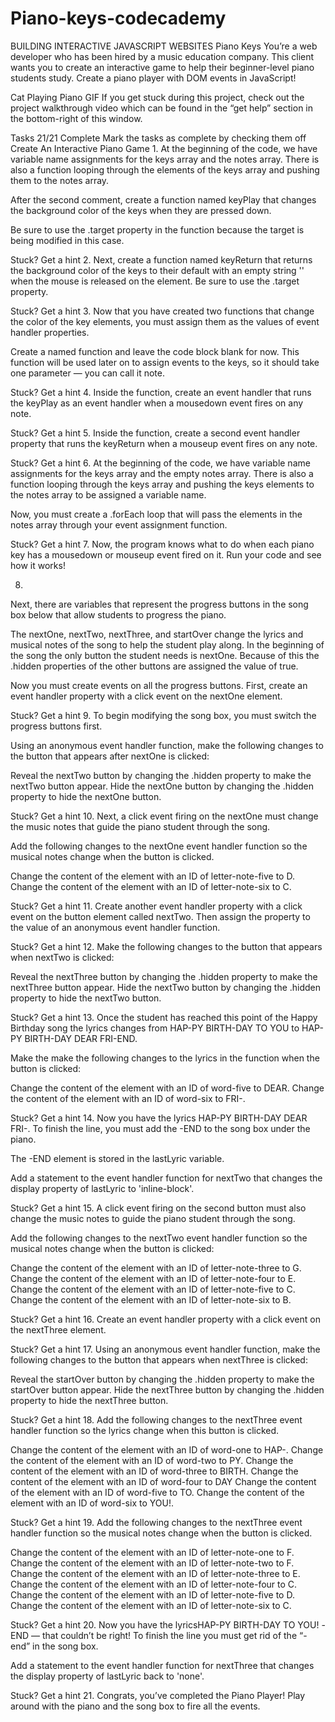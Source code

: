 # Piano-keys-codecademy
BUILDING INTERACTIVE JAVASCRIPT WEBSITES
Piano Keys
You’re a web developer who has been hired by a music education company. This client wants you to create an interactive game to help their beginner-level piano students study. Create a piano player with DOM events in JavaScript!

Cat Playing Piano GIF
If you get stuck during this project, check out the project walkthrough video which can be found in the “get help” section in the bottom-right of this window.

Tasks
21/21 Complete
Mark the tasks as complete by checking them off
Create An Interactive Piano Game
1.
At the beginning of the code, we have variable name assignments for the keys array and the notes array. There is also a function looping through the elements of the keys array and pushing them to the notes array.

After the second comment, create a function named keyPlay that changes the background color of the keys when they are pressed down.

Be sure to use the .target property in the function because the target is being modified in this case.


Stuck? Get a hint
2.
Next, create a function named keyReturn that returns the background color of the keys to their default with an empty string '' when the mouse is released on the element. Be sure to use the .target property.


Stuck? Get a hint
3.
Now that you have created two functions that change the color of the key elements, you must assign them as the values of event handler properties.

Create a named function and leave the code block blank for now. This function will be used later on to assign events to the keys, so it should take one parameter — you can call it note.


Stuck? Get a hint
4.
Inside the function, create an event handler that runs the keyPlay as an event handler when a mousedown event fires on any note.


Stuck? Get a hint
5.
Inside the function, create a second event handler property that runs the keyReturn when a mouseup event fires on any note.


Stuck? Get a hint
6.
At the beginning of the code, we have variable name assignments for the keys array and the empty notes array. There is also a function looping through the keys array and pushing the keys elements to the notes array to be assigned a variable name.

Now, you must create a .forEach loop that will pass the elements in the notes array through your event assignment function.


Stuck? Get a hint
7.
Now, the program knows what to do when each piano key has a mousedown or mouseup event fired on it. Run your code and see how it works!

8.
Next, there are variables that represent the progress buttons in the song box below that allow students to progress the piano.

The nextOne, nextTwo, nextThree, and startOver change the lyrics and musical notes of the song to help the student play along. In the beginning of the song the only button the student needs is nextOne. Because of this the .hidden properties of the other buttons are assigned the value of true.

Now you must create events on all the progress buttons. First, create an event handler property with a click event on the nextOne element.


Stuck? Get a hint
9.
To begin modifying the song box, you must switch the progress buttons first.

Using an anonymous event handler function, make the following changes to the button that appears after nextOne is clicked:

Reveal the nextTwo button by changing the .hidden property to make the nextTwo button appear.
Hide the nextOne button by changing the .hidden property to hide the nextOne button.

Stuck? Get a hint
10.
Next, a click event firing on the nextOne must change the music notes that guide the piano student through the song.

Add the following changes to the nextOne event handler function so the musical notes change when the button is clicked.

Change the content of the element with an ID of letter-note-five to D.
Change the content of the element with an ID of letter-note-six to C.

Stuck? Get a hint
11.
Create another event handler property with a click event on the button element called nextTwo. Then assign the property to the value of an anonymous event handler function.


Stuck? Get a hint
12.
Make the following changes to the button that appears when nextTwo is clicked:

Reveal the nextThree button by changing the .hidden property to make the nextThree button appear.
Hide the nextTwo button by changing the .hidden property to hide the nextTwo button.

Stuck? Get a hint
13.
Once the student has reached this point of the Happy Birthday song the lyrics changes from HAP-PY BIRTH-DAY TO YOU to HAP-PY BIRTH-DAY DEAR FRI-END.

Make the make the following changes to the lyrics in the function when the button is clicked:

Change the content of the element with an ID of word-five to DEAR.
Change the content of the element with an ID of word-six to FRI-.

Stuck? Get a hint
14.
Now you have the lyrics HAP-PY BIRTH-DAY DEAR FRI-. To finish the line, you must add the -END to the song box under the piano.

The -END element is stored in the lastLyric variable.

Add a statement to the event handler function for nextTwo that changes the display property of lastLyric to 'inline-block'.


Stuck? Get a hint
15.
A click event firing on the second button must also change the music notes to guide the piano student through the song.

Add the following changes to the nextTwo event handler function so the musical notes change when the button is clicked:

Change the content of the element with an ID of letter-note-three to G.
Change the content of the element with an ID of letter-note-four to E.
Change the content of the element with an ID of letter-note-five to C.
Change the content of the element with an ID of letter-note-six to B.

Stuck? Get a hint
16.
Create an event handler property with a click event on the nextThree element.


Stuck? Get a hint
17.
Using an anonymous event handler function, make the following changes to the button that appears when nextThree is clicked:

Reveal the startOver button by changing the .hidden property to make the startOver button appear.
Hide the nextThree button by changing the .hidden property to hide the nextThree button.

Stuck? Get a hint
18.
Add the following changes to the nextThree event handler function so the lyrics change when this button is clicked.

Change the content of the element with an ID of word-one to HAP-.
Change the content of the element with an ID of word-two to PY.
Change the content of the element with an ID of word-three to BIRTH.
Change the content of the element with an ID of word-four to DAY
Change the content of the element with an ID of word-five to TO.
Change the content of the element with an ID of word-six to YOU!.

Stuck? Get a hint
19.
Add the following changes to the nextThree event handler function so the musical notes change when the button is clicked.

Change the content of the element with an ID of letter-note-one to F.
Change the content of the element with an ID of letter-note-two to F.
Change the content of the element with an ID of letter-note-three to E.
Change the content of the element with an ID of letter-note-four to C.
Change the content of the element with an ID of letter-note-five to D.
Change the content of the element with an ID of letter-note-six to C.

Stuck? Get a hint
20.
Now you have the lyricsHAP-PY BIRTH-DAY TO YOU! -END — that couldn’t be right! To finish the line you must get rid of the “-end” in the song box.

Add a statement to the event handler function for nextThree that changes the display property of lastLyric back to 'none'.


Stuck? Get a hint
21.
Congrats, you’ve completed the Piano Player! Play around with the piano and the song box to fire all the events.
